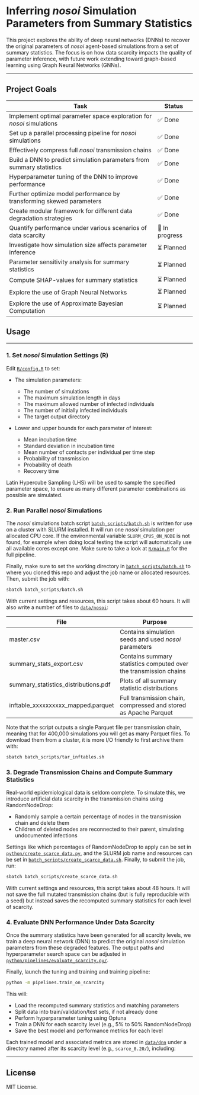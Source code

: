 # Inferring *nosoi* Simulation Parameters from Summary Statistics

This project explores the ability of deep neural networks (DNNs) to recover the
original parameters of *nosoi* agent-based simulations from a set of summary
statistics. The focus is on how data scarcity impacts the quality of parameter
inference, with future work extending toward graph-based learning using Graph
Neural Networks (GNNs).

---

## Project Goals

| Task                                                                  | Status         |
|-----------------------------------------------------------------------|----------------|
| Implement optimal parameter space exploration for *nosoi* simulations | ✅ Done        |
| Set up a parallel processing pipeline for *nosoi* simulations         | ✅ Done        |
| Effectively compress full *nosoi* transmission chains                 | ✅ Done        |
| Build a DNN to predict simulation parameters from summary statistics  | ✅ Done        |
| Hyperparameter tuning of the DNN to improve performance               | ✅ Done        |
| Further optimize model performance by transforming skewed parameters  | ✅ Done        |
| Create modular framework for different data degradation strategies    | ✅ Done        |
| Quantify performance under various scenarios of data scarcity         | 🔄 In progress |
| Investigate how simulation size affects parameter inference           | ⏳ Planned     |
| Parameter sensitivity analysis for summary statistics                 | ⏳ Planned     |
| Compute SHAP-values for summary statistics                            | ⏳ Planned     |
| Explore the use of Graph Neural Networks                              | ⏳ Planned     |
| Explore the use of Approximate Bayesian Computation                   | ⏳ Planned     |


## Usage

---

### 1. Set *nosoi* Simulation Settings (R)

Edit [`R/config.R`](R/config.R) to set:

* The simulation parameters:
    * The number of simulations
    * The maximum simulation length in days
    * The maximum allowed number of infected individuals
    * The number of initially infected individuals
    * The target output directory

* Lower and upper bounds for each parameter of interest:
    * Mean incubation time
    * Standard deviation in incubation time
    * Mean number of contacts per individual per time step
    * Probability of transmission
    * Probability of death
    * Recovery time

Latin Hypercube Sampling (LHS) will be used to sample the specified parameter
space, to ensure as many different parameter combinations as possible are
simulated.


### 2. Run Parallel *nosoi* Simulations

The *nosoi* simulations batch script
[`batch_scripts/batch.sh`](batch_scripts/batch.sh) is written for use on a
cluster with SLURM installed. It will run one *nosoi* simulation per allocated
CPU core. If the environmental variable `SLURM_CPUS_ON_NODE` is not found, for
example when doing local testing the script will automatically use all
available cores except one. Make sure to take a look at [`R/main.R`](R/main.R)
for the full pipeline.

Finally, make sure to set the working directory in
[`batch_scripts/batch.sh`](batch_scripts/batch.sh) to where you cloned this
repo and adjust the job name or allocated resources. Then, submit the job with:

```bash
sbatch batch_scripts/batch.sh
```

With current settings and resources, this script takes about 60 hours. It will
also write a number of files to [`data/nosoi`](data/nosoi):

| File                                 | Purpose                                                           |
|--------------------------------------|-------------------------------------------------------------------|
| master.csv                           | Contains simulation seeds and used *nosoi* parameters             |
| summary_stats_export.csv             | Contains summary statistics computed over the transmission chains |
| summary_statistics_distributions.pdf | Plots of all summary statistic distributions                      |
| inftable_xxxxxxxxxx_mapped.parquet   | Full transmission chain, compressed and stored as Apache Parquet  |

Note that the script outputs a single Parquet file per transmission chain,
meaning that for 400,000 simulations you will get as many Parquet files. To
download them from a cluster, it is more I/O friendly to first archive them
with:

```bash
sbatch batch_scripts/tar_inftables.sh
```


### 3. Degrade Transmission Chains and Compute Summary Statistics

Real-world epidemiological data is seldom complete. To simulate this, we
introduce artificial data scarcity in the transmission chains using
RandomNodeDrop:
* Randomly sample a certain percentage of nodes in the transmission chain and delete them
* Children of deleted nodes are reconnected to their parent, simulating undocumented infections

Settings like which percentages of RandomNodeDrop to apply can be set in
[`python/create_scarce_data.py`](python/create_scarce_data.py), and the SLURM
job name and resources can be set in
[`batch_scripts/create_scarce_data.sh`](batch_scripts/create_scarce_data.sh).
Finally, to submit the job, run:

```bash
sbatch batch_scripts/create_scarce_data.sh
```

With current settings and resources, this script takes about 48 hours. It will
not save the full mutated transmission chains (but is fully reproducible with a
seed) but instead saves the recomputed summary statistics for each level of
scarcity.


### 4. Evaluate DNN Performance Under Data Scarcity

Once the summary statistics have been generated for all scarcity levels, we
train a deep neural network (DNN) to predict the original *nosoi* simulation
parameters from these degraded features. The output paths and hyperparameter
search space can be adjusted in
[`python/pipelines/evaluate_scarcity.py/`](batch_scripts/create_scarce_data.sh).

Finally, launch the tuning and training and training pipeline:

```bash
python -m pipelines.train_on_scarcity
```

This will:

* Load the recomputed summary statistics and matching parameters
* Split data into train/validation/test sets, if not already done
* Perform hyperparameter tuning using Optuna
* Train a DNN for each scarcity level (e.g., 5% to 50% RandomNodeDrop)
* Save the best model and performance metrics for each level

Each trained model and associated metrics are stored in [`data/dnn`](data/dnn)
under a directory named after its scarcity level (e.g., `scarce_0.20/`),
including:

---


## License

MIT License.
